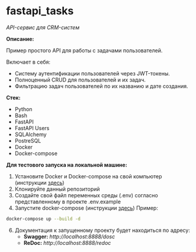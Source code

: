 # fastapi_tasks

_API-сервис для CRM-систем_

**Описание:**

Пример простого API для работы с задачами пользователей.

Включает в себя:

- Систему аутентификации пользователей через JWT-токены.
- Полноценный CRUD для пользователей и их задач.
- Фильтрацию задач пользователей по их названию и дате создания.


**Стек:**

- Python
- Bash
- FastAPI
- FastAPI Users
- SQLAlchemy
- PostreSQL
- Docker
- Docker-compose

**Для тестового запуска на локальной машине:**

1. Установите Docker и Docker-compose на свой компьютер (инструкции [здесь](https://docs.docker.com/engine/install/))
2. Клонируйте данный репозиторий
3. Создайте свой файл переменных среды (.env) согласно представленному в проекте .env.example
4. Запустите docker-compose (инструкции [здесь](https://docs.docker.com/get-started/08_using_compose/#run-the-application-stack))
Пример:
```bash
docker-compose up --build -d
```
6. Документация к запущенному проекту будет находиться по адресу:
   - **Swagger:** _http://localhost:8888/dosc_
   -  **ReDoc:** _http://localhost:8888/redoc_

